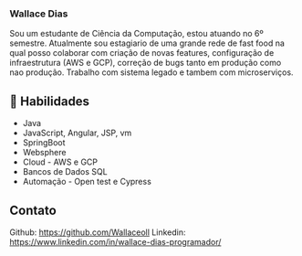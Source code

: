 ### Wallace Dias

Sou um estudante de Ciência da Computação, estou atuando no 6º semestre. Atualmente sou estagiario de uma grande rede de fast food na qual posso colaborar com criação de novas features, configuração de infraestrutura (AWS e GCP), correção de bugs tanto em produção como nao produção.
Trabalho com sistema legado e tambem com microserviços.

## 🌟 Habilidades
- Java
- JavaScript, Angular, JSP, vm
- SpringBoot
- Websphere
- Cloud - AWS e GCP
- Bancos de Dados SQL
- Automação - Open test e Cypress

## Contato

Github: https://github.com/Wallaceoll
Linkedin: https://www.linkedin.com/in/wallace-dias-programador/
